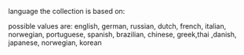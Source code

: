 language the collection is based on: 

possible values are: english, german, russian, dutch, french, italian, norwegian, portuguese, spanish, brazilian, chinese, greek,thai ,danish, japanese, norwegian, korean